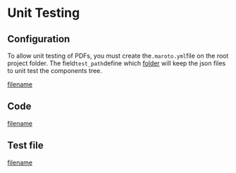 # Unit Testing

## Configuration
To allow unit testing of PDFs, you must create the`.maroto.yml`file on the root project folder. The field`test_path`define which [folder](https://github.com/johnfercher/maroto/tree/v2/test/maroto)
will keep the json files to unit test the components tree.

[filename](https://raw.githubusercontent.com/johnfercher/maroto/v2/.maroto.yml ':include :type=code')

## Code
[filename](../../assets/examples/unittests/v2/main_test.go ':include :type=code')

## Test file
[filename](https://raw.githubusercontent.com/johnfercher/maroto/v2/test/maroto/example_unit_test.json ':include :type=code')

